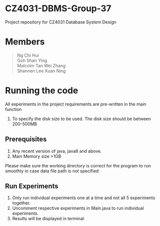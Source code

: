 # CZ4031-DBMS-Group-37
Project repository for CZ4031 Database System Design

# Members
> Ng Chi Hui <br>
> Goh Shan Ying <br>
> Malcolm Tan Wei Zhang <br>
> Shannen Lee Xuan Ning<br>


# Running the code
All experiments in the project requirements are pre-written in the main function
1. To specify the disk size to be used. The disk size should be between 200-500MB

## Prerequisites
1. Any recent version of java, java8 and above. <br>
2. Main Memory size >1GB

Please make sure the working directory is correct for the program to run smoothly in case
data file path is not specified

## Run Experiments
1. Only run individual experiments one at a time and not all 5 experiments together. <br>
2. Uncomment respective experiments in Main.java to run individual experiments. <br>
3. Results will be displayed in terminal.
